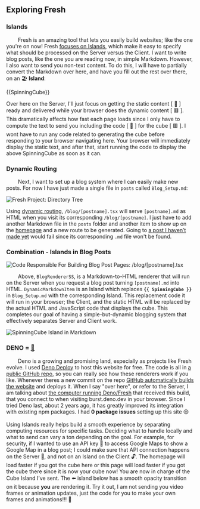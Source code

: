 ## Exploring Fresh

### Islands
&nbsp;&nbsp;&nbsp;&nbsp;&nbsp;&nbsp;&nbsp;&nbsp;Fresh is an amazing tool that lets you easily build websites; like the one you're on now! Fresh [focuses on Islands](https://deno.com/blog/intro-to-islands), which make it easy to specify what should be processed on the Server versus the Client. I want to write blog posts, like the one you are reading now, in simple Markdown. However, I also want to send you non-text content. To do this, I will have to partially convert the Markdown over here, and have you fill out the rest over there, on an :beach_umbrella: **Island**:

{{SpinningCube}}

Over here on the Server, I'll just focus on getting the static content [ :page_facing_up: ] ready and delivered while your browser does the dynamic content [ :red_square: ]. This dramatically affects how fast each page loads since I only have to compute the text to send you including the code [ :page_facing_up: ] for the cube [ :red_square: ]. I wont have to run any code related to generating the cube before responding to your browser navigating here. Your browser will immediately display the static text, and after that, start running the code to display the above SpinningCube as soon as it can.

### Dynamic Routing
&nbsp;&nbsp;&nbsp;&nbsp;&nbsp;&nbsp;&nbsp;&nbsp;Next, I want to set up a blog system where I can easily make new posts. For now I have just made a single file in `posts` called `Blog_Setup.md`:

![Fresh Project: Directory Tree](/blogtree.png)

Using [dynamic routing](https://fresh.deno.dev/docs/getting-started/dynamic-routes), `/blog/[postname].tsx` will serve `[postname].md` as HTML when you visit its corresponding `/blog/[postname]`. I just have to add another Markdown file in the `posts` folder and another item to show up on the [homepage](/) and a new route to be generated. Going to [a post I haven’t made yet](/blog/fakepost) would fail since its corresponding `.md` file won't be found.

### Combination - Islands in Blog Posts 
![Code Responsible For Building Blog Post Pages: <code>/blog/[postname].tsx</code>](/[postname].png)

&nbsp;&nbsp;&nbsp;&nbsp;&nbsp;&nbsp;&nbsp;&nbsp;Above, `BlogRendererSS`, is a Markdown-to-HTML renderer that will run on the Server when you request a blog post turning `[postname].md` into HTML. `DynamicMarkdownItem` is an Island which replaces **`{{ SpinningCube }}`** in `Blog_Setup.md` with the corresponding Island. This replacement code it will run in your browser; the Client, and the static HTML will be replaced by the actual HTML and JavaScript code that displays the cube. This completes our goal of having a simple-but-dynamic blogging system that effectively separates Server and Client work.

![<strong>SpinningCube</strong> Island in Markdown](/ComponentsInMarkdown.png)

### DENO = <a href="https://www.merriam-webster.com/dictionary/goat" target="_blank" rel="noopener noreferrer">:goat:</a>
&nbsp;&nbsp;&nbsp;&nbsp;&nbsp;&nbsp;&nbsp;&nbsp;Deno is a growing and promising land, especially as projects like Fresh evolve. I used [Deno Deploy](https://deno.com/deploy) to host this website for free. The code is all in [a public GitHub repo](https://github.com/ali-layken/BurstUI/blob/main/posts/Blog_Setup.md), so you can really see how these renderers work if you like. Whenever theres a new commit on the repo [GitHub automatically builds the website](https://github.com/ali-layken/BurstUI/actions) and deploys it. When I say "over here", or refer to the Server, I am talking about [the computer running Deno/Fresh](https://deno.com/blog/anatomy-isolate-cloud) that received this build, that you connect to when visiting burst.deno.dev in your browser. Since I tried Deno last, about 2 years ago, it has greatly improved its integration with existing npm packages. I had **0 package issues** setting up this site :relieved:<br/><br/>
Using Islands really helps build a smooth experience by separating computing resources for specific tasks. Deciding what to handle locally and what to send can vary a ton depending on the goal. For example, for security, if I wanted to use an API key :key: to access Google Maps to show a Google Map in a blog post; I could make sure that API connection happens on the Server :closed_lock_with_key:, and not on an Island on the Client :unlock:. The homepage will load faster if you got the cube here or this page will load faster if you got the cube there since it is now your cube now! You are now in charge of the Cube Island I’ve sent. The :arrow_left: island below has a smooth opacity transition on it because **you** are rendering it. Try it out, I am not sending you video frames or animation updates, just the code for you to make your own frames and animations!!! :space_invader:
